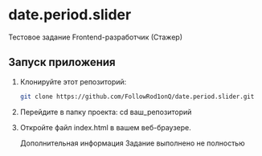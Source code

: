 # date.period.slider

Тестовое задание Frontend-разработчик (Стажер)

## Запуск приложения

1. Клонируйте этот репозиторий:

   ```bash
   git clone https://github.com/FollowRod1onQ/date.period.slider.git

1. Перейдите в папку проекта:
cd ваш_репозиторий
2. Откройте файл index.html в вашем веб-браузере.

   Дополнительная информация
   Задание выполнено не полностью

